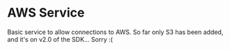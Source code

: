 # AWS Service

Basic service to allow connections to AWS. So far only S3 has been added, and it's on v2.0 of the SDK... Sorry :(